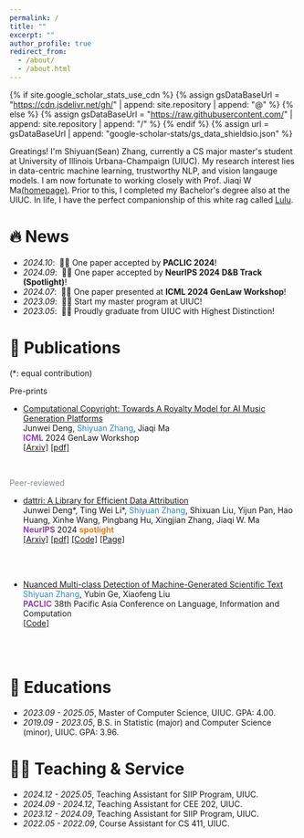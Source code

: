 ```yaml
---
permalink: /
title: ""
excerpt: ""
author_profile: true
redirect_from: 
  - /about/
  - /about.html
---
```


{% if site.google_scholar_stats_use_cdn %}
{% assign gsDataBaseUrl = "https://cdn.jsdelivr.net/gh/" | append: site.repository | append: "@" %}
{% else %}
{% assign gsDataBaseUrl = "https://raw.githubusercontent.com/" | append: site.repository | append: "/" %}
{% endif %}
{% assign url = gsDataBaseUrl | append: "google-scholar-stats/gs_data_shieldsio.json" %}

<span class='anchor' id='about-me'></span>

Greatings! I'm Shiyuan(Sean) Zhang, currently a CS major master's student at University of Illinois Urbana-Champaign (UIUC). My research interest lies in data-centric machine learning, trustworthy NLP, and vision langauge models. I am now fortunate to working closely with Prof. Jiaqi W Ma<a href="https://jiaqima.github.io/">(homepage)</a>. Prior to this, I completed my Bachelor's degree also at the UIUC. In life, I have the perfect companionship of this white rag called <a href="../images/lulu.jpg">Lulu</a>.

# 🔥 News

- *2024.10*: &nbsp;🎉🎉 One paper accepted by **PACLIC 2024**! 
- *2024.09*: &nbsp;🎉🎉 One paper accepted by **NeurIPS 2024 D&B Track (Spotlight)**!
- *2024.07*: &nbsp;🎉🎉 One paper presented at **ICML 2024 GenLaw Workshop**!
- *2023.09*: &nbsp;🏫🏫 Start my master program at UIUC!
- *2023.05*: &nbsp;📖📖 Proudly graduate from UIUC with Highest Distinction!


# 📝 Publications 

(\*: equal contribution)

Pre-prints
- [Computational Copyright: Towards A Royalty Model for AI Music Generation Platforms](https://arxiv.org/pdf/2312.06646)\
Junwei Deng, <span style="color:#2E86C1">Shiyuan Zhang</span>, Jiaqi Ma\
<span style="color:#8E44AD">**ICML**</span> 2024 GenLaw Workshop\
[[Arxiv]](https://arxiv.org/abs/2312.06646) [[pdf]](https://arxiv.org/pdf/2312.06646)
<br>

<span style="color:#7F8C8D">Peer-reviewed</span>

- [dattri: A Library for Efficient Data Attribution](https://arxiv.org/pdf/2410.04555)\
Junwei Deng\*, Ting Wei Li\*, <span style="color:#2E86C1">Shiyuan Zhang</span>, Shixuan Liu, Yijun Pan, Hao Huang, Xinhe Wang, Pingbang Hu, Xingjian Zhang, Jiaqi W. Ma\
<span style="color:#8E44AD">**NeurIPS**</span> 2024 <span style="color:#E67E22">**spotlight**</span>\
[[Arxiv]](https://arxiv.org/abs/2410.04555) [[pdf]](https://arxiv.org/pdf/2410.04555) [[Code]](https://github.com/TRAIS-Lab/dattri) [[Page]](https://trais-lab.github.io/dattri)
<br>
<br>

- [Nuanced Multi-class Detection of Machine-Generated Scientific Text]()\
<span style="color:#2E86C1">Shiyuan Zhang</span>, Yubin Ge, Xiaofeng Liu\
<span style="color:#8E44AD">**PACLIC**</span> 38th Pacific Asia Conference on Language, Information and Computation\
[[Code]](https://github.com/SeanZh30/ScientificText_Detection)
<br>
<br>

# 📖 Educations
- *2023.09 - 2025.05*, Master of Computer Science, UIUC. GPA: 4.00.
- *2019.09 - 2023.05*, B.S. in Statistic (major) and Computer Science (minor), UIUC. GPA: 3.96.


# 🧑‍🏫 Teaching & Service
- *2024.12 - 2025.05*, Teaching Assistant for SIIP Program, UIUC.
- *2024.09 - 2024.12*, Teaching Assistant for CEE 202, UIUC.
- *2023.12 - 2024.09*, Teaching Assistant for SIIP Program, UIUC.
- *2022.05 - 2022.09*, Course Assistant for CS 411, UIUC.

